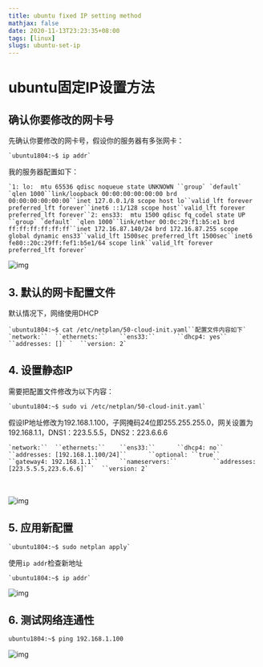 ```yaml
---
title: ubuntu fixed IP setting method
mathjax: false
date: 2020-11-13T23:23:35+08:00
tags: [linux]
slugs: ubuntu-set-ip
---
```


# ubuntu固定IP设置方法

## 确认你要修改的网卡号

先确认你要修改的网卡号，假设你的服务器有多张网卡：

```
`ubuntu1804:~$ ip addr`
```

我的服务器配置如下：

```
`1: lo:  mtu 65536 qdisc noqueue state UNKNOWN ``group` `default` `qlen 1000``link/loopback 00:00:00:00:00:00 brd 00:00:00:00:00:00``inet 127.0.0.1/8 scope host lo``valid_lft forever preferred_lft forever``inet6 ::1/128 scope host``valid_lft forever preferred_lft forever``2: ens33:  mtu 1500 qdisc fq_codel state UP ``group` `default` `qlen 1000``link/ether 00:0c:29:f1:b5:e1 brd ff:ff:ff:ff:ff:ff``inet 172.16.87.140/24 brd 172.16.87.255 scope global dynamic ens33``valid_lft 1500sec preferred_lft 1500sec``inet6 fe80::20c:29ff:fef1:b5e1/64 scope link``valid_lft forever preferred_lft forever`
```

 

![img](https://img2018.cnblogs.com/blog/1024482/201909/1024482-20190926195311926-778081344.png)

 

## 3. 默认的网卡配置文件

默认情况下，网络使用DHCP

```
`ubuntu1804:~$ cat /etc/netplan/50-cloud-init.yaml``配置文件内容如下` `network:``  ``ethernets:``    ``ens33:``      ``dhcp4: yes``      ``addresses: []` `  ``version: 2`
```

## 4. 设置静态IP

需要把配置文件修改为以下内容：

```
`ubuntu1804:~$ sudo vi /etc/netplan/50-cloud-init.yaml`
```

假设IP地址修改为192.168.1.100，子网掩码24位即255.255.255.0，网关设置为192.168.1.1，DNS1：223.5.5.5，DNS2：223.6.6.6

```
`network:``  ``ethernets:``    ``ens33:``      ``dhcp4: no``      ``addresses: [192.168.1.100/24]``      ``optional: ``true``      ``gateway4: 192.168.1.1``      ``nameservers:``          ``addresses: [223.5.5.5,223.6.6.6]` `  ``version: 2`
```

　　

![img](https://img2018.cnblogs.com/blog/1024482/201909/1024482-20190926195125025-1367860921.png)



## 5. 应用新配置

```
`ubuntu1804:~$ sudo netplan apply`
```

使用`ip addr`检查新地址

```
`ubuntu1804:~$ ip addr`
```

 

![img](https://img2018.cnblogs.com/blog/1024482/201909/1024482-20190926195452363-191570303.png)

 

## 6. 测试网络连通性

```bash
ubuntu1804:~$ ping 192.168.1.100
```

![img](https://img2018.cnblogs.com/blog/1024482/201909/1024482-20190926195509927-312010988.png)
